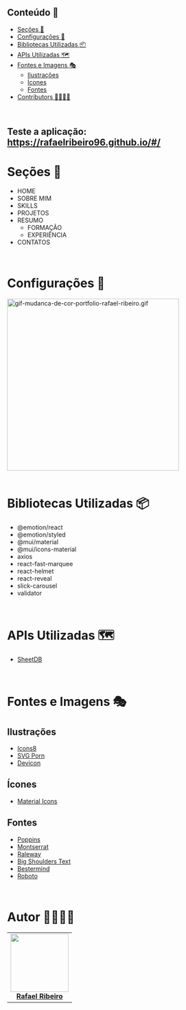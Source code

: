 ## Conteúdo :scroll: <!-- no toc -->
- [Seções :bookmark:](#seções-bookmark)
- [Configurações :art:](#configurações-art)
- [Bibliotecas Utilizadas :package:](#bibliotecas-utilizadas-package)
- [APIs Utilizadas :world_map:](#apis-utilizadas-world_map)
- [Fontes e Imagens :performing_arts:](#fontes-e-imagens-performing_arts)
  - [Ilustrações](#ilustrações)
  - [Ícones](#ícones)
  - [Fontes](#fontes)
- [Contributors :man_technologist::woman_technologist:](#contributors-man_technologistwoman_technologist)

<br />

## Teste a aplicação: https://rafaelribeiro96.github.io/#/


# Seções :bookmark:
- HOME
- SOBRE MIM
- SKILLS
- PROJETOS 
- RESUMO
    - FORMAÇÃO
    - EXPERIÊNCIA
- CONTATOS

<br />

# Configurações :art:
<div align="left">
   <a href="https://rafaelribeiro96.github.io/" target="_blank"><img src="https://s9.gifyu.com/images/gif-mudanca-de-cor-portfolio-rafael-ribeiro.gif" alt="gif-mudanca-de-cor-portfolio-rafael-ribeiro.gif" border="0" width="400"/></a>
</div>

<br />

# Bibliotecas Utilizadas :package:
- @emotion/react
- @emotion/styled
- @mui/material
- @mui/icons-material
- axios
- react-fast-marquee
- react-helmet
- react-reveal
- slick-carousel
- validator

<br />

# APIs Utilizadas :world_map:
- [SheetDB](https://sheetdb.io/)

<br />

# Fontes e Imagens :performing_arts:
## Ilustrações
- [Icons8](https://icons8.com/illustrations/styles)
- [SVG Porn](https://svgporn.com/)
- [Devicon](https://devicon.dev)

## Ícones
- [Material Icons](https://material-ui.com/components/material-icons/)

## Fontes
- [Poppins](https://fonts.google.com/specimen/Poppins)
- [Montserrat](https://fonts.google.com/specimen/Montserrat)
- [Raleway](https://fonts.google.com/specimen/Raleway)
- [Big Shoulders Text](https://fonts.google.com/specimen/Big+Shoulders+Text)
- [Bestermind](https://www.dafont.com/bestermind.font)
- [Roboto](https://fonts.google.com/specimen/Roboto)

<br />

# Autor :man_technologist::woman_technologist:

<div>
    <table>
        <tr>
            <td align="center"><a href="https://github.com/rafaelribeiro96/"><img src="https://avatars.githubusercontent.com/u/102772451?v=4" width="135px;" height="135px;" alt=""/><br /><b>Rafael Ribeiro</b></a></td>
        </tr>
    </table>
</div>
